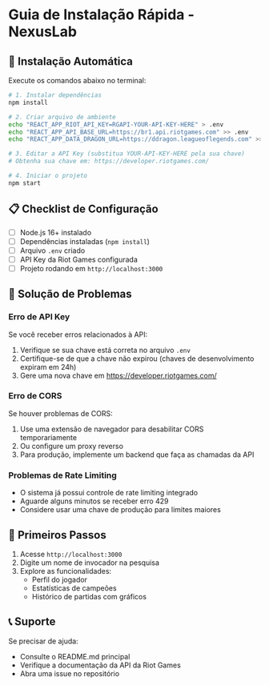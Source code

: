 # Guia de Instalação Rápida - NexusLab

## 🚀 Instalação Automática

Execute os comandos abaixo no terminal:

```bash
# 1. Instalar dependências
npm install

# 2. Criar arquivo de ambiente
echo "REACT_APP_RIOT_API_KEY=RGAPI-YOUR-API-KEY-HERE" > .env
echo "REACT_APP_API_BASE_URL=https://br1.api.riotgames.com" >> .env
echo "REACT_APP_DATA_DRAGON_URL=https://ddragon.leagueoflegends.com" >> .env

# 3. Editar a API Key (substitua YOUR-API-KEY-HERE pela sua chave)
# Obtenha sua chave em: https://developer.riotgames.com/

# 4. Iniciar o projeto
npm start
```

## 📋 Checklist de Configuração

- [ ] Node.js 16+ instalado
- [ ] Dependências instaladas (`npm install`)
- [ ] Arquivo `.env` criado
- [ ] API Key da Riot Games configurada
- [ ] Projeto rodando em `http://localhost:3000`

## 🔧 Solução de Problemas

### Erro de API Key
Se você receber erros relacionados à API:
1. Verifique se sua chave está correta no arquivo `.env`
2. Certifique-se de que a chave não expirou (chaves de desenvolvimento expiram em 24h)
3. Gere uma nova chave em https://developer.riotgames.com/

### Erro de CORS
Se houver problemas de CORS:
1. Use uma extensão de navegador para desabilitar CORS temporariamente
2. Ou configure um proxy reverso
3. Para produção, implemente um backend que faça as chamadas da API

### Problemas de Rate Limiting
- O sistema já possui controle de rate limiting integrado
- Aguarde alguns minutos se receber erro 429
- Considere usar uma chave de produção para limites maiores

## 🎯 Primeiros Passos

1. Acesse `http://localhost:3000`
2. Digite um nome de invocador na pesquisa
3. Explore as funcionalidades:
   - Perfil do jogador
   - Estatísticas de campeões
   - Histórico de partidas com gráficos

## 📞 Suporte

Se precisar de ajuda:
- Consulte o README.md principal
- Verifique a documentação da API da Riot Games
- Abra uma issue no repositório
